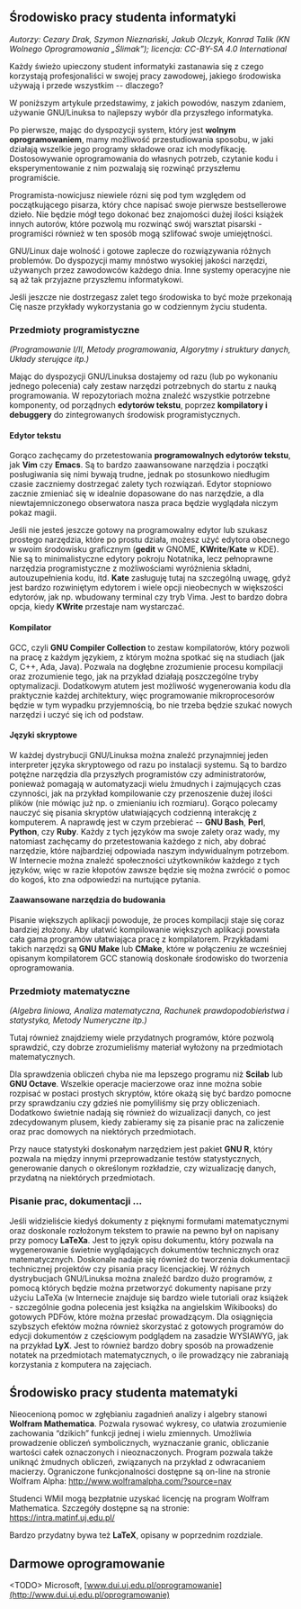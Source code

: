 Środowisko pracy studenta informatyki
-------------------------------------

*Autorzy: Cezary Drak, Szymon Nieznański, Jakub Olczyk, Konrad Talik (KN Wolnego Oprogramowania „Ślimak”); licencja: CC-BY-SA 4.0 International*

Każdy świeżo upieczony student informatyki zastanawia się z czego korzystają profesjonaliści w swojej pracy zawodowej, jakiego środowiska używają i przede wszystkim -- dlaczego?

W poniższym artykule przedstawimy, z jakich powodów, naszym zdaniem, używanie GNU/Linuksa to najlepszy wybór dla przyszłego informatyka.

Po pierwsze, mając do dyspozycji system, który jest **wolnym oprogramowaniem**, mamy możliwość przestudiowania sposobu, w jaki działają wszelkie jego programy składowe oraz ich modyfikację. Dostosowywanie oprogramowania do własnych potrzeb, czytanie kodu i eksperymentowanie z nim pozwalają się rozwinąć przyszłemu programiście.

Programista-nowicjusz niewiele rózni się pod tym względem od początkującego pisarza, który chce napisać swoje pierwsze bestsellerowe dzieło. Nie będzie mógł tego dokonać bez znajomości dużej ilości książek innych autorów, które pozwolą mu rozwinąć swój warsztat pisarski - programiści również w ten sposób mogą szlifować swoje umiejętności.

GNU/Linux daje wolność i gotowe zaplecze do rozwiązywania różnych problemów. Do dyspozycji mamy mnóstwo wysokiej jakości narzędzi, używanych przez zawodowców każdego dnia. Inne systemy operacyjne nie są aż tak przyjazne przyszłemu informatykowi.

Jeśli jeszcze nie dostrzegasz zalet tego środowiska to być może przekonają Cię nasze przykłady wykorzystania go w codziennym życiu studenta.

### Przedmioty programistyczne

*(Programowanie I/II, Metody programowania, Algorytmy i struktury danych, Układy sterujące itp.)*

Mając do dyspozycji GNU/Linuksa dostajemy od razu (lub po wykonaniu jednego polecenia) cały zestaw narzędzi potrzebnych do startu z nauką programowania. W repozytoriach można znaleźć wszystkie potrzebne komponenty, od porządnych **edytorów tekstu**, poprzez **kompilatory i debuggery** do zintegrowanych środowisk programistycznych.

#### Edytor tekstu

Gorąco zachęcamy do przetestowania **programowalnych edytorów tekstu**, jak **Vim** czy **Emacs**. Są to bardzo zaawansowane narzędzia i początki posługiwania się nimi bywają trudne, jednak po stosunkowo niedługim czasie zaczniemy dostrzegać zalety tych rozwiązań. Edytor stopniowo zacznie zmieniać się w idealnie dopasowane do nas narzędzie, a dla niewtajemniczonego obserwatora nasza praca będzie wyglądała niczym pokaz magii.

Jeśli nie jesteś jeszcze gotowy na programowalny edytor lub szukasz prostego narzędzia, które po prostu działa, możesz użyć edytora obecnego w swoim środowisku graficznym (**gedit** w GNOME, **KWrite**/**Kate** w KDE). Nie są to minimalistyczne edytory pokroju Notatnika, lecz pełnoprawne narzędzia programistyczne z możliwościami wyróżnienia składni, autouzupełnienia kodu, itd. **Kate** zasługuję tutaj na szczególną uwagę, gdyż jest bardzo rozwiniętym edytorem i wiele opcji nieobecnych w większości edytorów, jak np. wbudowany terminal czy tryb Vima. Jest to bardzo dobra opcja, kiedy **KWrite** przestaje nam wystarczać.

#### Kompilator 

GCC, czyli **GNU Compiler Collection** to zestaw kompilatorów, który pozwoli na pracę z każdym językiem, z którym można spotkać się na studiach (jak C, C++, Ada, Java). Pozwala na dogłębne zrozumienie procesu kompilacji oraz zrozumienie tego, jak na przykład działają poszczególne tryby optymalizacji. Dodatkowym atutem jest możliwość wygenerowania kodu dla praktycznie każdej architektury, więc programowanie mikroprocesorów będzie w tym wypadku przyjemnością, bo nie trzeba będzie szukać nowych narzędzi i uczyć się ich od podstaw.

#### Języki skryptowe

W każdej dystrybucji GNU/Linuksa można znaleźć przynajmniej jeden interpreter języka skryptowego od razu po instalacji systemu. Są to bardzo potężne narzędzia dla przyszłych programistów czy administratorów, ponieważ pomagają w automatyzacji wielu żmudnych i zajmujących czas czynności, jak na przykład kompilowanie czy przenoszenie dużej ilości plików (nie mówiąc już np. o zmienianiu ich rozmiaru). Gorąco polecamy nauczyć się pisania skryptów ułatwiających codzienną interakcję z komputerem. A naprawdę jest w czym przebierać -- **GNU Bash**, **Perl**, **Python**, czy **Ruby**. Każdy z tych języków ma swoje zalety oraz wady, my natomiast zachęcamy do przetestowania każdego z nich, aby dobrać narzędzie, które najbardziej odpowiada naszym indywidualnym potrzebom. W Internecie można znaleźć społeczności użytkowników każdego z tych języków, więc w razie kłopotów zawsze będzie się można zwrócić o pomoc do kogoś, kto zna odpowiedzi na nurtujące pytania.

#### Zaawansowane narzędzia do budowania

Pisanie większych aplikacji powoduje, że proces kompilacji staje się coraz bardziej złożony. Aby ułatwić kompilowanie większych aplikacji powstała cała gama programów ułatwiająca pracę z kompilatorem. Przykładami takich narzędzi są **GNU Make** lub **CMake**, które w połączeniu ze wcześniej opisanym kompilatorem GCC stanowią doskonałe środowisko do tworzenia oprogramowania.

### Przedmioty matematyczne

*(Algebra liniowa, Analiza matematyczna, Rachunek prawdopodobieństwa i statystyka, Metody Numeryczne itp.)*

Tutaj również znajdziemy wiele przydatnych programów, które pozwolą sprawdzić, czy dobrze zrozumieliśmy materiał wyłożony na przedmiotach matematycznych.

Dla sprawdzenia obliczeń chyba nie ma lepszego programu niż **Scilab** lub **GNU Octave**. Wszelkie operacje macierzowe oraz inne można sobie rozpisać w postaci prostych skryptów, które okażą się być bardzo pomocne przy sprawdzaniu czy gdzieś nie pomyliliśmy się przy obliczeniach. Dodatkowo świetnie nadają się również do wizualizacji danych, co jest zdecydowanym plusem, kiedy zabieramy się za pisanie prac na zaliczenie oraz prac domowych na niektórych przedmiotach.

Przy nauce statystyki doskonałym narzędziem jest pakiet **GNU R**, który pozwala na między innymi przeprowadzanie testów statystycznych, generowanie danych o określonym rozkładzie, czy wizualizację danych, przydatną na niektórych przedmiotach.

### Pisanie prac, dokumentacji ...

Jeśli widzieliście kiedyś dokumenty z pięknymi formułami matematycznymi oraz doskonale rozłożonym tekstem to prawie na pewno był on napisany przy pomocy **LaTeXa**. Jest to język opisu dokumentu, który pozwala na wygenerowanie świetnie wyglądających dokumentów technicznych oraz matematycznych. Doskonale nadaje się również do tworzenia dokumentacji technicznej projektów czy pisania pracy licencjackiej. W różnych dystrybucjach GNU/Linuksa można znaleźć bardzo dużo programów, z pomocą których będzie można przetworzyć dokumenty napisane przy użyciu LaTeXa (w Internecie znajduje się bardzo wiele tutoriali oraz książek - szczególnie godna polecenia jest książka na angielskim Wikibooks) do gotowych PDFów, które można przesłać prowadzącym. Dla osiągnięcia szybszych efektów można również skorzystać z gotowych programów do edycji dokumentów z częściowym podglądem na zasadzie WYSIAWYG, jak na przykład **LyX**. Jest to również bardzo dobry sposób na prowadzenie notatek na przedmiotach matematycznych, o ile prowadzący nie zabraniają korzystania z komputera na zajęciach.

Środowisko pracy studenta matematyki
------------------------------------

Nieocenioną pomoc w zgłębianiu zagadnień analizy i algebry stanowi **Wolfram Mathematica**. Pozwala rysować wykresy, co ułatwia zrozumienie zachowania “dzikich” funkcji jednej i wielu zmiennych. Umożliwia prowadzenie obliczeń symbolicznych, wyznaczanie granic, obliczanie wartości całek oznaczonych i nieoznaczonych. Program pozwala także uniknąć żmudnych obliczeń, związanych na przykład z odwracaniem macierzy. Ograniczone funkcjonalności dostępne są on-line na stronie Wolfram Alpha: <http://www.wolframalpha.com/?source=nav>

Studenci WMiI mogą bezpłatnie uzyskać licencję na program Wolfram Mathematica. Szczegóły dostępne są na stronie: <https://intra.matinf.uj.edu.pl/>

Bardzo przydatny bywa też **LaTeX**, opisany w poprzednim rozdziale.

Darmowe oprogramowanie
----------------------

&lt;TODO&gt; Microsoft, [www.dui.uj.edu.pl/oprogramowanie](http://www.dui.uj.edu.pl/oprogramowanie)
